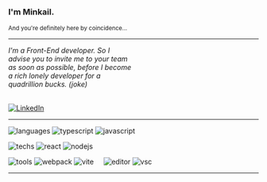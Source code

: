 ### I'm Minkail.

<sup>And you're definitely here by coincidence...</sup>

---

<div style="display: flex;">
<em style="width: 50%;">I'm a Front-End developer. So I advise you to invite me to your team as soon as possible, before I become a rich lonely developer for a quadrillion bucks. (joke) </em>
</div>
<br>

[![LinkedIn](https://img.shields.io/static/v1?logo=linkedin&label=&message=@myresume&color=2e3440&logoColor=acdeaa&style=flat-square)](https://hh.ru/resume/b71d1eafff0b3e95a00039ed1f6f764c776d61)

---

![languages](https://img.shields.io/static/v1?label=&message=Languages:&color=748fac&style=flat-square)
![typescript](https://img.shields.io/static/v1?logo=typescript&label=&message=TypeScript&color=2e3440&logoColor=acdeaa&style=flat-square)
![javascript](https://img.shields.io/static/v1?logo=javascript&label=&message=JavaScript&color=2e3440&logoColor=acdeaa&style=flat-square)
&nbsp;&nbsp;&nbsp;
<br>

![techs](https://img.shields.io/static/v1?label=&message=Techs:&color=748fac&style=flat-square)
![react](https://img.shields.io/static/v1?logo=react&label=&message=React&color=2e3440&logoColor=acdeaa&style=flat-square)
![nodejs](https://img.shields.io/static/v1?logo=node.js&label=&message=Node.js&color=2e3440&logoColor=acdeaa&style=flat-square)
&nbsp;&nbsp;&nbsp;
<br>

![tools](https://img.shields.io/static/v1?label=&message=Tools:&color=748fac&style=flat-square)
![webpack](https://img.shields.io/static/v1?logo=webpack&label=&message=WebPack&color=2e3440&logoColor=acdeaa&style=flat-square)
![vite](https://img.shields.io/static/v1?logo=vite&label=&message=Vite&color=2e3440&logoColor=acdeaa&style=flat-square)
&nbsp;&nbsp;&nbsp;
![editor](https://img.shields.io/static/v1?label=&message=Editor:&color=748fac&style=flat-square)
![vsc](https://img.shields.io/static/v1?logo=visualstudiocode&label=&message=VSC&color=2e3440&logoColor=acdeaa&style=flat-square)

---
